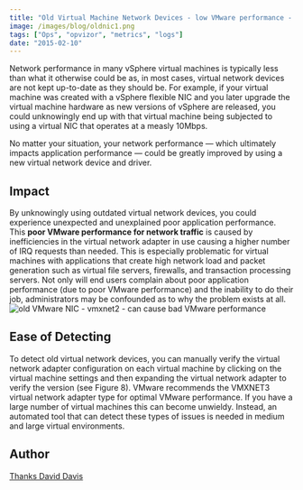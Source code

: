 ```yaml
---
title: "Old Virtual Machine Network Devices - low VMware performance - Part 1"
image: /images/blog/oldnic1.png
tags: ["Ops", "opvizor", "metrics", "logs"]
date: "2015-02-10"
---
```


Network performance in many vSphere virtual machines is typically less than what it otherwise could be as, in most cases, virtual network devices are not kept up-to-date as they should be. For example, if your virtual machine was created with a vSphere flexible NIC and you later upgrade the virtual machine hardware as new versions of vSphere are released, you could unknowingly end up with that virtual machine being subjected to using a virtual NIC that operates at a measly 10Mbps.

No matter your situation, your network performance — which ultimately impacts application performance — could be greatly improved by using a new virtual network device and driver.

## Impact

By unknowingly using outdated virtual network devices, you could experience unexpected and unexplained poor application performance. This **poor VMware performance for network traffic** is caused by inefficiencies in the virtual network adapter in use causing a higher number of IRQ requests than needed. This is especially problematic for virtual machines with applications that create high network load and packet generation such as virtual file servers, firewalls, and transaction processing servers. Not only will end users complain about poor application performance (due to poor VMware performance) and the inability to do their job, administrators may be confounded as to why the problem exists at all. ![old VMware NIC - vmxnet2 - can cause bad VMware performance](/images/blog/oldnic1.png)

## Ease of Detecting

To detect old virtual network devices, you can manually verify the virtual network adapter configuration on each virtual machine by clicking on the virtual machine settings and then expanding the virtual network adapter to verify the version (see Figure 8). VMware recommends the VMXNET3 virtual network adapter type for optimal VMware performance. If you have a large number of virtual machines this can become unwieldy. Instead, an automated tool that can detect these types of issues is needed in medium and large virtual environments.

## Author

[Thanks David Davis](http://www.actualtechmedia.com/david-m-davis/)
